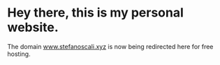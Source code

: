 # Hey there, this is my personal website.

The domain www.stefanoscali.xyz is now being redirected here for free hosting.
